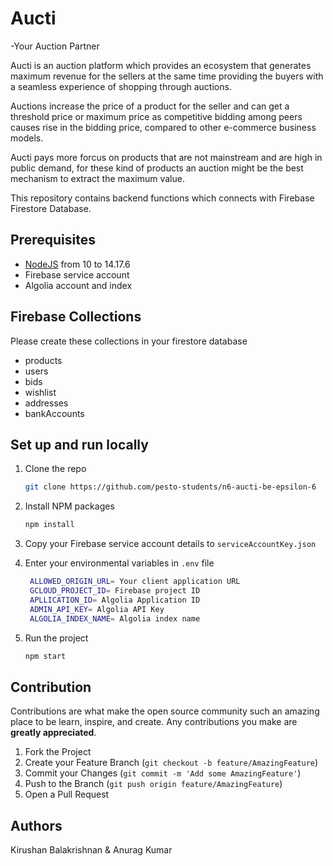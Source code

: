 # Aucti
-Your Auction Partner

Aucti is an auction platform which provides an ecosystem that generates maximum revenue for the sellers at the same time providing the buyers with a seamless experience of shopping through auctions.

Auctions increase the price of a product for the seller and can get a threshold price or maximum price as competitive bidding among peers causes rise in the bidding price, compared to other e-commerce business models.

Aucti pays more forcus on  products that are not mainstream and are high in public demand, for these kind of products an auction might be the best mechanism to extract the maximum value.

This repository contains backend functions which connects with Firebase Firestore Database.


## Prerequisites

- [NodeJS](https://nodejs.org) from 10 to 14.17.6
- Firebase service account
- Algolia account and index


## Firebase Collections

Please create these collections in your firestore database

- products
- users
- bids
- wishlist
- addresses
- bankAccounts


## Set up and run locally

1. Clone the repo
   ```sh
   git clone https://github.com/pesto-students/n6-aucti-be-epsilon-6
   ```
2. Install NPM packages
   ```sh
   npm install
   ```
3. Copy your Firebase service account details to `serviceAccountKey.json`
  
4. Enter your environmental variables in `.env` file
   ```sh
    ALLOWED_ORIGIN_URL= Your client application URL
    GCLOUD_PROJECT_ID= Firebase project ID
    APLLICATION_ID= Algolia Application ID
    ADMIN_API_KEY= Algolia API Key
    ALGOLIA_INDEX_NAME= Algolia index name
   ```
5. Run the project
   ```sh
   npm start
   ```
   
 ## Contribution

Contributions are what make the open source community such an amazing place to be learn, inspire, and create. Any contributions you make are **greatly appreciated**.

1. Fork the Project
2. Create your Feature Branch (`git checkout -b feature/AmazingFeature`)
3. Commit your Changes (`git commit -m 'Add some AmazingFeature'`)
4. Push to the Branch (`git push origin feature/AmazingFeature`)
5. Open a Pull Request
  
 ## Authors
 Kirushan Balakrishnan & Anurag Kumar
   
